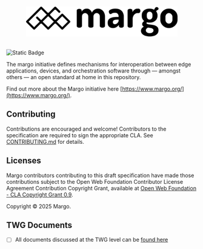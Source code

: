 <p align="center" width="100%"><a href="https://margo.org/"><img src="assets/margo-logo.svg" width="400" alt="margo logo"/></a><br/><br/></p>

![Static Badge](https://img.shields.io/badge/Deliverable_Development_Status-Pre_Draft-blue)

The margo initiative defines mechanisms for interoperation between edge applications, devices, and orchestration software through ― amongst others ― an open standard at home in this repository.

Find out more about the Margo initiative here [https://www.margo.org/](https://www.margo.org/).

## Contributing

Contributions are encouraged and welcome! Contributors to the specification are required to sign the appropriate CLA. See [CONTRIBUTING.md](CONTRIBUTING.md) for details.

## Licenses

Margo contributors contributing to this draft specification have made those contributions subject to the Open Web Foundation Contributor License Agreement Contribution Copyright Grant, available at [Open Web Foundation - CLA Copyright Grant 0.9](https://www.openwebfoundation.org/the-agreements/the-owf-0-9-agreements-necessary-claims/cla-copyright-grant-0-9).

Copyright ©️ 2025 Margo.



## TWG Documents
- [ ] All documents discussed at the TWG level can be [found here](https://drive.google.com/drive/folders/1et9nZXHUgJ_4IehcyWQdxo3XRpIKcWBS?usp=sharing)
